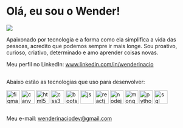# Olá, eu sou o Wender!

![](https://media.giphy.com/media/11JTxkrmq4bGE0/giphy.gif)

Apaixonado por tecnologia e a forma como ela simplifica a vida das pessoas, acredito
que podemos sempre ir mais longe. Sou proativo, curioso, criativo, determinado e amo aprender coisas novas.

Meu perfil no LinkedIn: www.linkedin.com/in/wenderinacio

##

Abaixo estão as tecnologias que uso para desenvolver:

<div>
  <img height="35px" align="center" alt="figma" src="https://img.shields.io/badge/figma-%23F24E1E.svg?style=for-the-badge&logo=figma&logoColor=white">
  <img height="35px" align="center" alt="canva" src="https://img.shields.io/badge/Canva-%2300C4CC.svg?style=for-the-badge&logo=Canva&logoColor=white">
  <img height="35px" align="center" alt="html5" src="https://img.shields.io/badge/HTML5-E34F26?style=for-the-badge&logo=html5&logoColor=white">
  <img height="35px" align="center" alt="css3" src="https://img.shields.io/badge/CSS3-1572B6?style=for-the-badge&logo=css3&logoColor=white">
  <img height="35px" align="center" alt="bootstrap" src="https://img.shields.io/badge/bootstrap-%23563D7C.svg?style=for-the-badge&logo=bootstrap&logoColor=white">
  <img height="35px" align="center" alt="js" src="https://img.shields.io/badge/JavaScript-F7DF1E?style=for-the-badge&logo=javascript&logoColor=black">
  <img height="35px" align="center" alt="reactjs" src="https://img.shields.io/badge/react-%2320232a.svg?style=for-the-badge&logo=react&logoColor=%2361DAFB">
  <img height="35px" align="center" alt="nodejs" src="https://img.shields.io/badge/node.js-6DA55F?style=for-the-badge&logo=node.js&logoColor=white">
  <img height="35px" align="center" alt="mongodb" src="https://img.shields.io/badge/MongoDB-%234ea94b.svg?style=for-the-badge&logo=mongodb&logoColor=white">
  <img height="35px"align="center" alt="python" src="https://img.shields.io/badge/python-3670A0?style=for-the-badge&logo=python&logoColor=ffdd54">
  <img height="35px" align="center" alt="sql" src="https://img.shields.io/badge/postgres-%23316192.svg?style=for-the-badge&logo=postgresql&logoColor=white">
</div>

##

Meu e-mail: wenderinaciodev@gmail.com
  
<!---
wenderinacio/wenderinacio is a ✨ special ✨ repository because its `README.md` (this file) appears on your GitHub profile.
You can click the Preview link to take a look at your changes.
--->

